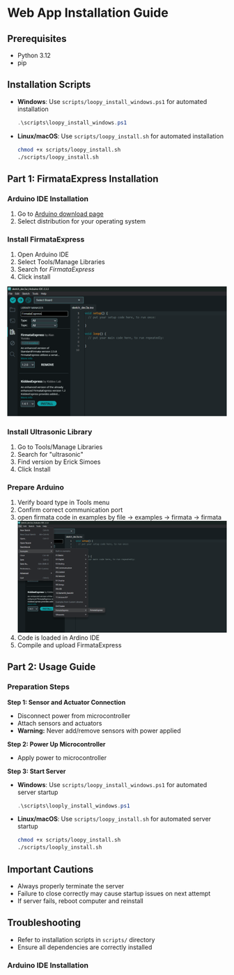 # Web App Installation Guide

## Prerequisites
- Python 3.12
- pip

## Installation Scripts
- **Windows**: Use `scripts/loopy_install_windows.ps1` for automated installation
  ```powershell
  .\scripts\loopy_install_windows.ps1
  ```
- **Linux/macOS**: Use `scripts/loopy_install.sh` for automated installation
  ```bash
  chmod +x scripts/loopy_install.sh
  ./scripts/loopy_install.sh
  ```

## Part 1: FirmataExpress Installation

### Arduino IDE Installation
1. Go to [Arduino download page](https://www.arduino.cc/en/Main/Software)
2. Select distribution for your operating system

### Install FirmataExpress
1. Open Arduino IDE
2. Select Tools/Manage Libraries
3. Search for *FirmataExpress*
4. Click install

![plot](./images/arduino_library_manager_firmata.png)


### Install Ultrasonic Library
1. Go to Tools/Manage Libraries
2. Search for "ultrasonic"
3. Find version by Erick Simoes
4. Click Install

### Prepare Arduino
1. Verify board type in Tools menu
2. Confirm correct communication port
3. open firmata code in examples by file -> examples -> firmata -> firmata
![plot](./images/arduino_library_manager_firmata_run.png)
4. Code is loaded in Ardino IDE
3. Compile and upload FirmataExpress
## Part 2: Usage Guide

### Preparation Steps

**Step 1: Sensor and Actuator Connection**
- Disconnect power from microcontroller
- Attach sensors and actuators
- **Warning:** Never add/remove sensors with power applied

**Step 2: Power Up Microcontroller**
- Apply power to microcontroller

**Step 3: Start Server**
- **Windows**: Use `scripts/loopy_install_windows.ps1` for automated server startup
  ```powershell
  .\scripts\looply_install_windows.ps1
  ```
- **Linux/macOS**: Use `scripts/loopy_install.sh` for automated server startup
  ```bash
  chmod +x scripts/loopy_install.sh
  ./scripts/looply_install.sh
  ```
  
## Important Cautions
- Always properly terminate the server
- Failure to close correctly may cause startup issues on next attempt
- If server fails, reboot computer and reinstall

## Troubleshooting
- Refer to installation scripts in `scripts/` directory
- Ensure all dependencies are correctly installed
### Arduino IDE Installation